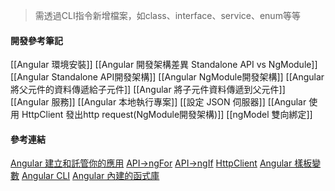 
> 需透過CLI指令新增檔案，如class、interface、service、enum等等

#### 開發參考筆記
[[Angular 環境安裝]]
[[Angular 開發架構差異 Standalone API vs NgModule]]
[[Angular Standalone API開發架構]]
[[Angular NgModule開發架構]]
[[Angular 將父元件的資料傳遞給子元件]]
[[Angular 將子元件資料傳遞到父元件]]
[[Angular 服務]]
[[Angular 本地執行專案]]
[[設定 JSON 伺服器]]
[[Angular 使用 HttpClient 發出http request(NgModule開發架構)]]
[[ngModel 雙向綁定]]
#### 參考連結
[Angular 建立和託管你的應用](https://angular.tw/start/start-deployment#building-and-hosting-your-application)
[API->ngFor](https://angular.tw/api/common/NgFor)
[API->ngIf](https://angular.tw/api/common/NgIf)
[HttpClient](https://angular.tw/api/common/http/HttpClient)
[Angular 樣板變數](https://angular.tw/guide/template-reference-variables#syntax)
[Angular CLI](https://angular.tw/guide/what-is-angular#angular-cli)
[Angular 內建的函式庫](https://angular.tw/guide/what-is-angular#first-party-libraries)
